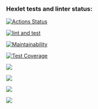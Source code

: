 ### Hexlet tests and linter status:
[![Actions Status](https://github.com/NastyaSia04/frontend-project-46/actions/workflows/hexlet-check.yml/badge.svg)](https://github.com/NastyaSia04/frontend-project-46/actions)

[![lint and test](https://github.com/NastyaSia04/frontend-project-46/actions/workflows/lint-test.yml/badge.svg)](https://github.com/NastyaSia04/frontend-project-46/actions/workflows/lint-test.yml)

[![Maintainability](https://api.codeclimate.com/v1/badges/d4219790822ebd435721/maintainability)](https://codeclimate.com/github/NastyaSia04/frontend-project-46/maintainability)

[![Test Coverage](https://api.codeclimate.com/v1/badges/d4219790822ebd435721/test_coverage)](https://codeclimate.com/github/NastyaSia04/frontend-project-46/test_coverage)

<a href="https://asciinema.org/a/jqLzp12psgIhH0gXDKiLqBXhi" target="_blank"><img src="https://asciinema.org/a/jqLzp12psgIhH0gXDKiLqBXhi.svg" /></a>

<a href="https://asciinema.org/a/LeKK95sGNkBvQZsHFhUWjxhHE" target="_blank"><img src="https://asciinema.org/a/LeKK95sGNkBvQZsHFhUWjxhHE.svg" /></a>

<a href="https://asciinema.org/a/OwFsEVpDS7trzKjKE8vKc72Wt" target="_blank"><img src="https://asciinema.org/a/OwFsEVpDS7trzKjKE8vKc72Wt.svg" /></a>

<a href="https://asciinema.org/a/fgzXVk5S6pCUf0rRPsIAXG9zZ" target="_blank"><img src="https://asciinema.org/a/fgzXVk5S6pCUf0rRPsIAXG9zZ.svg" /></a>
